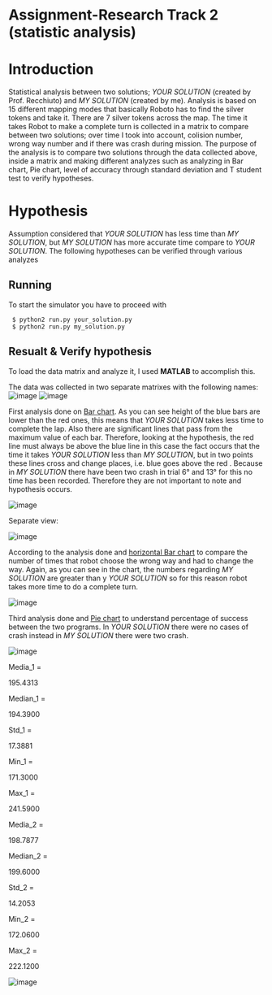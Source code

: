 # Assignment-Research Track 2 (statistic analysis)

Introduction
================================

Statistical analysis between two solutions; _YOUR SOLUTION_ (created by Prof. Recchiuto) and _MY SOLUTION_ (created by me). Analysis is based on 15 different mapping modes that basically Roboto has to find the silver tokens and take it. There are 7 silver tokens across the map. The time it takes Robot to make a complete turn is collected in a matrix to compare between two solutions; over time I took into account, colision number, wrong way number and if there was crash during mission. The purpose of the analysis is to compare two solutions through the data collected above, inside a matrix and making different analyzes such as analyzing in Bar chart, Pie chart, level of accuracy through standard deviation and T student test to verify hypotheses.

Hypothesis
================================

Assumption considered that _YOUR SOLUTION_ has less time than _MY SOLUTION_, but _MY SOLUTION_ has more accurate time compare to _YOUR SOLUTION_. The following hypotheses can be verified through various analyzes

Running 
--------

To start the simulator you have to proceed with

```   
 $ python2 run.py your_solution.py
 $ python2 run.py my_solution.py
```

Resualt & Verify hypothesis
----------------------------

To load the data matrix and analyze it, I used __MATLAB__ to accomplish this.

The data was collected in two separate matrixes with the following names:
![image](https://user-images.githubusercontent.com/80394968/170829630-c5ee13db-9dd0-4210-b80f-d3adde3fcac4.png)
![image](https://user-images.githubusercontent.com/80394968/170829645-b27caffe-bc14-452f-a079-3443d5af484d.png)

First analysis done on [Bar chart](https://it.mathworks.com/help/matlab/ref/bar.html). As you can see height of the blue bars are lower than the red ones, this means that _YOUR SOLUTION_ takes less time to complete the lap. Also there are significant lines that pass from the maximum value of each bar. Therefore, looking at the hypothesis, the red line must always be above the blue line in this case the fact occurs that the time it takes _YOUR SOLUTION_ less than _MY SOLUTION_, but in two points these lines cross and change places, i.e. blue goes above the red . Because in _MY SOLUTION_ there have been two crash in trial 6° and 13° for this no time has been recorded. Therefore they are not important to note and hypothesis occurs.

![image](https://user-images.githubusercontent.com/80394968/170829711-571d7449-8fe0-4698-9eec-f3d3207394b7.png)

Separate view:

![image](https://user-images.githubusercontent.com/80394968/170830265-7499f386-f797-42fe-a0f5-6f44a7250bf1.png)

According to the analysis done and [horizontal Bar chart](https://it.mathworks.com/help/matlab/ref/barh.html) to compare the number of times that robot choose the wrong way and had to change the way. Again, as you can see in the chart, the numbers regarding  _MY SOLUTION_  are greater than y _YOUR SOLUTION_ so for this reason robot takes more time to do a complete turn.

![image](https://user-images.githubusercontent.com/80394968/170830314-9424f7f4-d92b-4430-a0d0-19249fb20c93.png)

Third analysis done and [Pie chart](https://it.mathworks.com/help/matlab/ref/pie.html) to understand percentage of success between the two programs. In _YOUR SOLUTION_ there were no cases of crash instead in _MY SOLUTION_ there were two crash.

![image](https://user-images.githubusercontent.com/80394968/170830526-6418dfb7-4be7-4593-abd4-d57bbb552c0c.png)

Media_1 =

  195.4313


Median_1 =

  194.3900


Std_1 =

   17.3881


Min_1 =

  171.3000


Max_1 =

  241.5900


Media_2 =

  198.7877


Median_2 =

  199.6000


Std_2 =

   14.2053


Min_2 =

  172.0600


Max_2 =

  222.1200

![image](https://user-images.githubusercontent.com/80394968/170830789-460ad082-9db2-419c-9837-dca0900e33eb.png)




